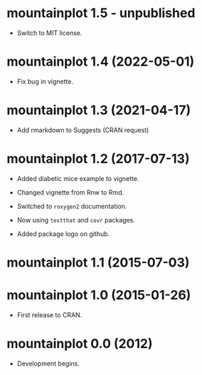 # mountainplot 1.5 - unpublished

* Switch to MIT license.


# mountainplot 1.4 (2022-05-01)

* Fix bug in vignette.


# mountainplot 1.3 (2021-04-17)

* Add rmarkdown to Suggests (CRAN request)


# mountainplot 1.2 (2017-07-13)

* Added diabetic mice example to vignette.

* Changed vignette from Rnw to Rmd.

* Switched to `roxygen2` documentation.

* Now using `testthat` and `covr` packages.

* Added package logo on github.


# mountainplot 1.1 (2015-07-03)


# mountainplot 1.0 (2015-01-26)

* First release to CRAN.


# mountainplot 0.0 (2012)

* Development begins.
